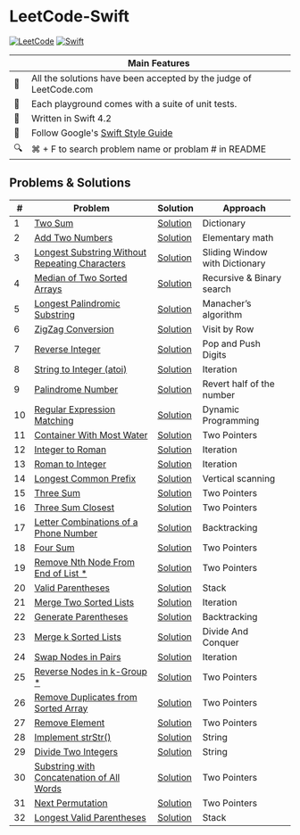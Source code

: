 # LeetCode-Swift

[![LeetCode](https://img.shields.io/badge/Leet-Code-brightgreen.svg?longCache=true)](https://leetcode.com)
[![Swift](https://img.shields.io/badge/Swift-4.2-orange.svg?longCache=true)](https://swift.org)

|  | Main Features  |
---|-----------------
💯 | All the solutions have been accepted by the judge of LeetCode.com
🎯 | Each playground comes with a suite of unit tests.
🐥 | Written in Swift 4.2
💎 | Follow Google's [Swift Style Guide](https://google.github.io/swift/)
🔍 | ⌘ + F to search problem name or problam # in README


## Problems & Solutions

 \# | Problem  | Solution | Approach
----|----------|----------|---------
1 | [Two Sum](https://leetcode.com/problems/two-sum/description/) | [Solution](https://github.com/zhubofei/LeetCode-Swift/blob/master/001-two-sum.playground/Contents.swift) | Dictionary
2 | [Add Two Numbers](https://leetcode.com/problems/add-two-numbers/description/) | [Solution](https://github.com/zhubofei/LeetCode-Swift/blob/master/002-add-two-numbers.playground/Contents.swift) | Elementary math
3 | [Longest Substring Without Repeating Characters](https://leetcode.com/problems/longest-substring-without-repeating-characters/description/) | [Solution](https://github.com/zhubofei/LeetCode-Swift/blob/master/003-longest-substring-without-repeating-characters.playground/Contents.swift) | Sliding Window with Dictionary
4 | [Median of Two Sorted Arrays](https://leetcode.com/problems/median-of-two-sorted-arrays/description/) | [Solution](https://github.com/zhubofei/LeetCode-Swift/blob/master/004-median-of-two-sorted-arrays.playground/Contents.swift) | Recursive & Binary search
5 | [Longest Palindromic Substring](https://leetcode.com/problems/longest-palindromic-substring/description/) | [Solution](https://github.com/zhubofei/LeetCode-Swift/blob/master/005-longest-palindromic-substring.playground/Contents.swift) | Manacher’s algorithm
6 | [ZigZag Conversion](https://leetcode.com/problems/zigzag-conversion/description/) | [Solution](https://github.com/zhubofei/LeetCode-Swift/blob/master/006-zigzag-conversion.playground/Contents.swift) | Visit by Row
7 | [Reverse Integer](https://leetcode.com/problems/reverse-integer/description/) | [Solution](https://github.com/zhubofei/LeetCode-Swift/blob/master/007-reverse-integer.playground/Contents.swift) | Pop and Push Digits
8 | [String to Integer (atoi)](https://leetcode.com/problems/string-to-integer-atoi/description/) | [Solution](https://github.com/zhubofei/LeetCode-Swift/blob/master/008-string-to-integer.playground/Contents.swift) | Iteration
9 | [Palindrome Number](https://leetcode.com/problems/palindrome-number/description/) | [Solution](https://github.com/zhubofei/LeetCode-Swift/blob/master/009-palindrome-number.playground/Contents.swift) | Revert half of the number
10 | [Regular Expression Matching](https://leetcode.com/problems/regular-expression-matching/description/) | [Solution](https://github.com/zhubofei/LeetCode-Swift/blob/master/010-regular-expression-matching.playground/Contents.swift) | Dynamic Programming
11 | [Container With Most Water](https://leetcode.com/problems/container-with-most-water/description/) | [Solution](https://github.com/zhubofei/LeetCode-Swift/blob/master/011-container-with-most-water.playground/Contents.swift) | Two Pointers
12 | [Integer to Roman](https://leetcode.com/problems/integer-to-roman/description/) | [Solution](https://github.com/zhubofei/LeetCode-Swift/blob/master/012-integer-to-roman.playground/Contents.swift) | Iteration
13 | [Roman to Integer](https://leetcode.com/problems/roman-to-integer/description/) | [Solution](https://github.com/zhubofei/LeetCode-Swift/blob/master/013-roman-to-integer.playground/Contents.swift) | Iteration
14 | [Longest Common Prefix](https://leetcode.com/problems/longest-common-prefix/description/) | [Solution](https://github.com/zhubofei/LeetCode-Swift/blob/master/014-longest-common-prefix.playground/Contents.swift) | Vertical scanning
15 | [Three Sum](https://leetcode.com/problems/3sum/description/) | [Solution](https://github.com/zhubofei/LeetCode-Swift/blob/master/015-3sum.playground/Contents.swift) | Two Pointers
16 | [Three Sum Closest](https://leetcode.com/problems/3sum-closest/description/) | [Solution](https://github.com/zhubofei/LeetCode-Swift/blob/master/016-3sum-closest.playground/Contents.swift) | Two Pointers
17 | [Letter Combinations of a Phone Number](https://leetcode.com/problems/letter-combinations-of-a-phone-number/description/) | [Solution](https://github.com/zhubofei/LeetCode-Swift/blob/master/017-letter-combinations-of-a-phone-number.playground/Contents.swift) | Backtracking
18 | [Four Sum](https://leetcode.com/problems/4sum/description/) | [Solution](https://github.com/zhubofei/LeetCode-Swift/blob/master/018-4sum.playground/Contents.swift) | Two Pointers
19 | [Remove Nth Node From End of List \*](https://leetcode.com/problems/remove-nth-node-from-end-of-list/description/) | [Solution](https://github.com/zhubofei/LeetCode-Swift/blob/master/019-remove-nth-node-from-end-of-list.playground/Contents.swift) | Two Pointers
20 | [Valid Parentheses](https://leetcode.com/problems/valid-parentheses/description/) | [Solution](https://github.com/zhubofei/LeetCode-Swift/blob/master/020-valid-parentheses.playground/Contents.swift) | Stack
21 | [Merge Two Sorted Lists](https://leetcode.com/problems/merge-two-sorted-lists/description/) | [Solution](https://github.com/zhubofei/LeetCode-Swift/blob/master/021-merge-two-sorted-lists.playground/Contents.swift) | Iteration
22 | [Generate Parentheses](https://leetcode.com/problems/generate-parentheses/description/) | [Solution](https://github.com/zhubofei/LeetCode-Swift/blob/master/022-generate-parentheses.playground/Contents.swift) | Backtracking
23 | [Merge k Sorted Lists](https://leetcode.com/problems/merge-k-sorted-lists/description/) | [Solution](https://github.com/zhubofei/LeetCode-Swift/blob/master/023-merge-k-sorted-lists.playground/Contents.swift) | Divide And Conquer
24 | [Swap Nodes in Pairs](https://leetcode.com/problems/swap-nodes-in-pairs/description/) | [Solution](https://github.com/zhubofei/LeetCode-Swift/blob/master/024-swap-nodes-in-pairs.playground/Contents.swift) | Iteration
25 | [Reverse Nodes in k-Group \*](https://leetcode.com/problems/reverse-nodes-in-k-group/description/) | [Solution](https://github.com/zhubofei/LeetCode-Swift/blob/master/025-reverse-nodes-in-k-group.playground/Contents.swift) | Two Pointers
26 | [Remove Duplicates from Sorted Array](https://leetcode.com/problems/remove-duplicates-from-sorted-array/description/) | [Solution](https://github.com/zhubofei/LeetCode-Swift/blob/master/026-remove-duplicates-from-sorted-array.playground/Contents.swift) | Two Pointers
27 | [Remove Element](https://leetcode.com/problems/remove-element/description/) | [Solution](https://github.com/zhubofei/LeetCode-Swift/blob/master/027-remove-element.playground/Contents.swift) | Two Pointers
28 | [Implement strStr()](https://leetcode.com/problems/implement-strstr/description/) | [Solution](https://github.com/zhubofei/LeetCode-Swift/blob/master/028-implement-strstr.playground/Contents.swift) | String
29 | [Divide Two Integers](https://leetcode.com/problems/divide-two-integers/description/) | [Solution](https://github.com/zhubofei/LeetCode-Swift/blob/master/029-divide-two-integers.playground/Contents.swift) | String
30 | [Substring with Concatenation of All Words](https://leetcode.com/problems/substring-with-concatenation-of-all-words/description/) | [Solution](https://github.com/zhubofei/LeetCode-Swift/blob/master/030-substring-with-concatenation-of-all-words.playground/Contents.swift) | Two Pointers
31 | [Next Permutation](https://leetcode.com/problems/next-permutation/description/) | [Solution](https://github.com/zhubofei/LeetCode-Swift/blob/master/031-next-permutation.playground/Contents.swift) | Two Pointers
32 | [Longest Valid Parentheses](https://leetcode.com/problems/longest-valid-parentheses/description/) | [Solution](https://github.com/zhubofei/LeetCode-Swift/blob/master/032-longest-valid-parentheses.playground/Contents.swift) | Stack
